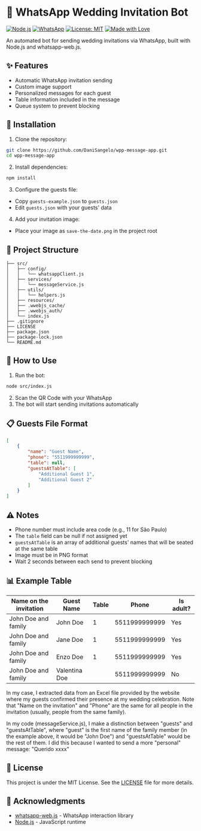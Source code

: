 # 🤖 WhatsApp Wedding Invitation Bot

[![Node.js](https://img.shields.io/badge/Node.js-339933?style=for-the-badge&logo=nodedotjs&logoColor=white)](https://nodejs.org/)
[![WhatsApp](https://img.shields.io/badge/WhatsApp-25D366?style=for-the-badge&logo=whatsapp&logoColor=white)](https://whatsapp.com)
[![License: MIT](https://img.shields.io/badge/License-MIT-yellow.svg?style=for-the-badge)](https://opensource.org/licenses/MIT)
[![Made with Love](https://img.shields.io/badge/Made%20with-❤️-red.svg?style=for-the-badge)](https://github.com/DaniSangelo)

An automated bot for sending wedding invitations via WhatsApp, built with Node.js and whatsapp-web.js.

## ✨ Features

- Automatic WhatsApp invitation sending
- Custom image support
- Personalized messages for each guest
- Table information included in the message
- Queue system to prevent blocking

## 🚀 Installation

1. Clone the repository:
```bash
git clone https://github.com/DaniSangelo/wpp-message-app.git
cd wpp-message-app
```

2. Install dependencies:
```bash
npm install
```

3. Configure the guests file:
- Copy `guests-example.json` to `guests.json`
- Edit `guests.json` with your guests' data

4. Add your invitation image:
- Place your image as `save-the-date.png` in the project root

## 📝 Project Structure

```
├── src/
│   ├── config/
│   │   └── whatsappClient.js
│   ├── services/
│   │   └── messageService.js
│   ├── utils/
│   │   └── helpers.js
│   ├── resources/
│   ├── .wwebjs_cache/
│   ├── .wwebjs_auth/
│   └── index.js
├── .gitignore
├── LICENSE
├── package.json
├── package-lock.json
└── README.md
```

## 🎯 How to Use

1. Run the bot:
```bash
node src/index.js
```

2. Scan the QR Code with your WhatsApp
3. The bot will start sending invitations automatically

## 📋 Guests File Format

```json
[
    {
        "name": "Guest Name",
        "phone": "5511999999999",
        "table": null,
        "guestsAtTable": [
            "Additional Guest 1",
            "Additional Guest 2"
        ]
    }
]
```

## ⚠️ Notes

- Phone number must include area code (e.g., 11 for São Paulo)
- The `table` field can be null if not assigned yet
- `guestsAtTable` is an array of additional guests' names that will be seated at the same table
- Image must be in PNG format
- Wait 2 seconds between each send to prevent blocking

## 📊 Example Table

| Name on the invitation | Guest Name | Table | Phone | Is adult? |
|------|-------|-------|----------------|--------|
| John Doe and family | John Doe | 1 | 5511999999999 | Yes |
| John Doe and family | Jane Doe | 1 | 5511999999999 | Yes |
| John Doe and family | Enzo Doe | 1 | 5511999999999 | Yes |
| John Doe and family | Valentina Doe |  | 5511999999999 | No |

In my case, I extracted data from an Excel file provided by the website where my guests confirmed their presence at my wedding celebration. Note that "Name on the invitation" and "Phone" are the same for all people in the invitation (usually, people from the same family). <br>

In my code (messageService.js), I make a distinction between "guests" and "guestsAtTable", where "guest" is the first name of the family member (in the example above, it would be "John Doe") and "guestsAtTable" would be the rest of them. I did this because I wanted to send a more "personal" message: "Querido xxxx"

## 📄 License

This project is under the MIT License. See the [LICENSE](LICENSE) file for more details.

## 🙏 Acknowledgments

- [whatsapp-web.js](https://github.com/pedroslopez/whatsapp-web.js) - WhatsApp interaction library
- [Node.js](https://nodejs.org/) - JavaScript runtime 